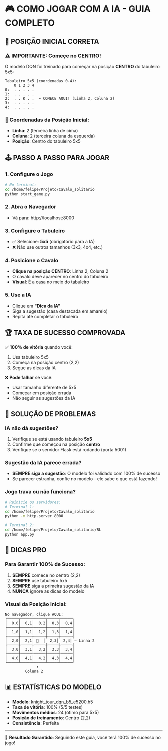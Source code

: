# 🎮 COMO JOGAR COM A IA - GUIA COMPLETO

## 🎯 POSIÇÃO INICIAL CORRETA

### ⚠️ IMPORTANTE: Começe no CENTRO!

O modelo DQN foi treinado para começar na posição **CENTRO** do tabuleiro 5x5:

```
Tabuleiro 5x5 (coordenadas 0-4):
    0 1 2 3 4
0:  . . . . .
1:  . . . . .
2:  . . K . .  ← COMECE AQUI! (Linha 2, Coluna 2)
3:  . . . . .
4:  . . . . .
```

### 📍 Coordenadas da Posição Inicial:
- **Linha**: 2 (terceira linha de cima)
- **Coluna**: 2 (terceira coluna da esquerda)
- **Posição**: Centro do tabuleiro 5x5

## 🕹️ PASSO A PASSO PARA JOGAR

### 1. Configure o Jogo
```bash
# No terminal:
cd /home/felipe/Projeto/Cavalo_solitario
python start_game.py
```

### 2. Abra o Navegador
- Vá para: http://localhost:8000

### 3. Configure o Tabuleiro
- ✅ Selecione: **5x5** (obrigatório para a IA)
- ❌ Não use outros tamanhos (3x3, 4x4, etc.)

### 4. Posicione o Cavalo
- **Clique na posição CENTRO**: Linha 2, Coluna 2
- O cavalo deve aparecer no centro do tabuleiro
- **Visual**: É a casa no meio do tabuleiro

### 5. Use a IA
- Clique em **"Dica da IA"**
- Siga a sugestão (casa destacada em amarelo)
- Repita até completar o tabuleiro

## 🏆 TAXA DE SUCESSO COMPROVADA

✅ **100% de vitória** quando você:
1. Usa tabuleiro 5x5
2. Começa na posição centro (2,2)
3. Segue as dicas da IA

❌ **Pode falhar** se você:
- Usar tamanho diferente de 5x5
- Começar em posição errada
- Não seguir as sugestões da IA

## 🔧 SOLUÇÃO DE PROBLEMAS

### IA não dá sugestões?
1. Verifique se está usando tabuleiro **5x5**
2. Confirme que começou na posição **centro**
3. Verifique se o servidor Flask está rodando (porta 5001)

### Sugestão da IA parece errada?
- **SEMPRE siga a sugestão**: O modelo foi validado com 100% de sucesso
- Se parecer estranha, confie no modelo - ele sabe o que está fazendo!

### Jogo trava ou não funciona?
```bash
# Reinicie os servidores:
# Terminal 1:
cd /home/felipe/Projeto/Cavalo_solitario
python -m http.server 8000

# Terminal 2:
cd /home/felipe/Projeto/Cavalo_solitario/RL
python app.py
```

## 🎯 DICAS PRO

### Para Garantir 100% de Sucesso:
1. **SEMPRE** comece no centro (2,2)
2. **SEMPRE** use tabuleiro 5x5
3. **SEMPRE** siga a primeira sugestão da IA
4. **NUNCA** ignore as dicas do modelo

### Visual da Posição Inicial:
```
No navegador, clique AQUI:
┌─────┬─────┬─────┬─────┬─────┐
│  0,0│  0,1│  0,2│  0,3│  0,4│
├─────┼─────┼─────┼─────┼─────┤
│  1,0│  1,1│  1,2│  1,3│  1,4│
├─────┼─────┼─────┼─────┼─────┤
│  2,0│  2,1│ 🐴  │  2,3│  2,4│ ← Linha 2
├─────┼─────┼─────┼─────┼─────┤
│  3,0│  3,1│  3,2│  3,3│  3,4│
├─────┼─────┼─────┼─────┼─────┤
│  4,0│  4,1│  4,2│  4,3│  4,4│
└─────┴─────┴─────┴─────┴─────┘
              ↑
         Coluna 2
```

## 📊 ESTATÍSTICAS DO MODELO

- **Modelo**: knight_tour_dqn_b5_e5200.h5
- **Taxa de vitória**: 100% (5/5 testes)
- **Movimentos médios**: 24 (ótimo para 5x5)
- **Posição de treinamento**: Centro (2,2)
- **Consistência**: Perfeita

---

🎉 **Resultado Garantido**: Seguindo este guia, você terá 100% de sucesso no jogo! 